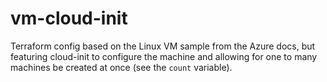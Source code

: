 # vm-cloud-init

Terraform config based on the Linux VM sample from the Azure docs, but featuring cloud-init to configure the machine and allowing for one to many machines be created at once (see the `count` variable).